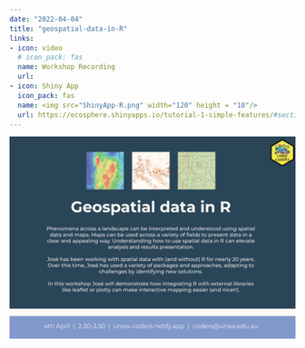 ```yaml
---
date: "2022-04-04"
title: "geospatial-data-in-R" 
links:
- icon: video
  # icon_pack: fas
  name: Workshop Recording 
  url: 
- icon: Shiny App
  icon_pack: fas
  name: <img src="ShinyApp-R.png" width="120" height = "10"/>
  url: https://ecosphere.shinyapps.io/tutorial-1-simple-features/#section-interactive-maps-with-mapview
---
```


<img src="geospatial_flyer.png" width=1450 style = "margin-left: 0px; margin-right: 0px; float:right;" >


